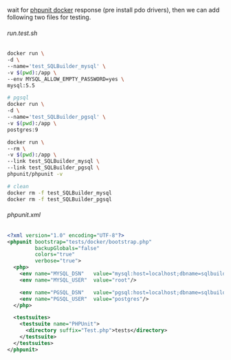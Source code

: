 
wait for [phpunit docker](https://github.com/JulienBreux/phpunit-docker/issues/38) response (pre install pdo drivers), then we can add following two files for testing.

###### run.test.sh

```sh
docker run \
-d \
--name='test_SQLBuilder_mysql' \
-v $(pwd):/app \
--env MYSQL_ALLOW_EMPTY_PASSWORD=yes \
mysql:5.5

# pgsql
docker run \
-d \
--name='test_SQLBuilder_pgsql' \
-v $(pwd):/app \
postgres:9

docker run \
--rm \
-v $(pwd):/app \
--link test_SQLBuilder_mysql \
--link test_SQLBuilder_pgsql \
phpunit/phpunit -v

# clean
docker rm -f test_SQLBuilder_mysql
docker rm -f test_SQLBuilder_pgsql
```

###### phpunit.xml

```xml
<?xml version="1.0" encoding="UTF-8"?>
<phpunit bootstrap="tests/docker/bootstrap.php"
         backupGlobals="false"
         colors="true"
         verbose="true">
  <php>
    <env name="MYSQL_DSN"   value="mysql:host=localhost;dbname=sqlbuilder"/>
    <env name="MYSQL_USER"  value="root"/>

    <env name="PGSQL_DSN"   value="pgsql:host=localhost;dbname=sqlbuilder"/>
    <env name="PGSQL_USER"  value="postgres"/>
  </php>

  <testsuites>
    <testsuite name="PHPUnit">
      <directory suffix="Test.php">tests</directory>
    </testsuite>
  </testsuites>
</phpunit>
```
